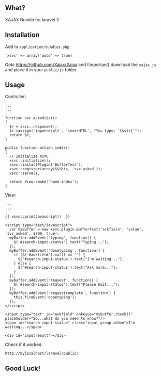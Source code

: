 What?
---

XAJAX Bundle for laravel 3


Installation
---

Add to `application/bundles.php`:

`'xsvc' => array('auto' => true)`

Goto https://github.com/Xajax/Xajax and (Important) download the `xajax_js` and place it in your `public/js` folder.


Usage
---

Controller:

    ...
    ...
  
    function svc_asked($str) 
    {
      $r = xsvc::response();
      $r->assign('inputresult', 'innerHTML', "You type: `{$str}`");
      return $r;
    }

    public function action_index()
    {
      // Initialize XSVC
      xsvc::initialize();
      xsvc::installPlugin('BufferText');
      xsvc::register(array(&$this, 'svc_asked'));
      xsvc::serve();

      return View::make('home.index');
    }


View:

    ...
    ...
  
    {{ xsvc::printJavascript()  }}
  
    <script type="text/javascript">
      var myBuffer = new xsvc.plugin.BufferText('askfield', 'value', 'svc_asked', 1700, true);
      myBuffer.addEvent('typing', function() { 
        $('#search-input-status').text("Typing...");
      });
      myBuffer.addEvent('donetyping', function() { 
        if ($('#askfield').val() == "") {
          $('#search-input-status').text("I'm waiting...");
        } else {
          $('#search-input-status').text("Ask more...");
        }
      });
      myBuffer.addEvent('request', function() { 
        $('#search-input-status').text("Please Wait...");
      });
      myBuffer.addEvent('requestcomplete', function() { 
        this.fireEvent('donetyping');
      });
    </script>
  
    <input type="text" id="askfield" onkeyup="myBuffer.check()" placeholder="So...what do you need to know?"/>
    <span id="search-input-status" class="input-group-addon">I'm waiting...</span>
  
    <div id="inputresult"></div>  
  
Check if it worked:

    http://mylocalhost/laravel/public/


Good Luck!
-----
